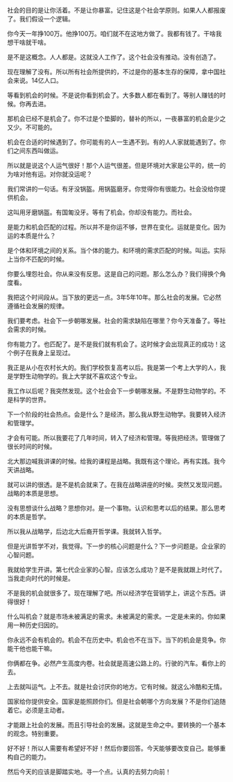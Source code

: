 社会的目的是让你活着。不是让你暴富。记住这是个社会学原则。如果人人都报废了。我们假设一个逻辑。

你今天一年挣100万。他挣100万。咱们就不在这地方做了。我都有钱了。干啥我想干啥就干啥。

是不是这概念。人人都是。这就没人工作了。这个社会没有推动。没有创造了。

现在理解了没有。所以所有社会所提供的，不过是你的基本生存的保障，拿中国社会来说。14亿人口。

等看到机会的时候。不是说你看到机会了。大多数人都在看到了。等别人赚钱的时候。你再去进。

那机会已经不是机会了。你不过是个垫脚的，替补的所以，一夜暴富的机会是少之又少。不可能的。

机会在合适的时候遇到了。你可能有的人一生遇不到。有的人人家就能遇到了。你们之间东西叫做运。

所以就是说这个人运气很好！那个人运气很差。但是环境对大家是公平的，统一的为啥对他有运。对你就没运呢？

我们常讲的一句话。有牙没锅盔。用锅盔磨牙。你觉得你有很能力。社会没给你提供机会。

这叫用牙磨锅盔。有国匍没牙。等有了机会。你却没有能力。而社会。

是能力和机会匹配的过程。所以并不是你运不够，世界在变化。运就是变化。因为运的本质是什么？

是个体和环境之间的关系。当个体的能力。和环境的需求匹配的时候。叫运。实际上当你不匹配的时候。

你要么埋怨社会。你从来没有反思。这是自己的问题。那么怎么办？我们得换个角度看。

我把这个时间段从。当下放的更远一点。3年5年10年。那么社会的发展。它必然遵循社会发展的规律。

我们要考虑。社会下一步朝哪发展。社会的需求缺陷在哪里？你今天准备了。等社会需求的时候。

你有能力了。也匹配了。是不是我们就有机会了。这时候才会出现真正的成功！这个例子在我身上呈现过。

我正是从小在农村长大的。我们学校恢复高考以后。我是第一个考上大学的人，我是学野生动物学的。我上大学就不喜欢这个专业。

我工作以后呢？我突然发现。这个社会会下一步朝哪发展。不是野生动物学的。不是科学的世界。

下一个阶段的社会热点。会是什么？是经济。那么我从野生动物学。我要转入经济和管理学。

才会有可能。所以我要花了几年时间，转入了经济和管理。等我把经济。管理做了很长时间的时候。

北大那边喊我讲课的时候。给我的课程是战略。我既有这个理论。再有实践。我今天讲战略。

就可以讲的很透。是不是机会就来了。在我在战略讲座的时候。突然又发现问题。战略的本质是思想。

没有思想谈什么战略？思想你对。是一个事物。认识和思考以后的结果。那么思考的本质是哲学。

所以我从战略学，后边北大后裔开哲学课。我就转入哲学。

但是光讲哲学不对，我觉得。下一步的核心问题是什么？下一步问题是。企业家的心智问题。

我就给学生开讲。第七代企业家的心智。应该怎么成功？是不是我就跟上时代了。当我走向时代的时候是。

不是我的机会就很多了。现在理解了吧。所以经济学在营销学上，讲这个东西。讲得很好！

什么叫机会？就是市场未被满足的需求。未被满足的需求。一定是未来的。你如果用一种历史归因的。

你永远不会有机会的。机会不在历史中。机会也不在当下。当下的机会是竞争。你能干他也能干嘛。

你俩都在争。必然产生高度内卷。社会就是高速公路上的。行驶的汽车。看你上的去。

上去就叫运气。上不去。就是社会讨厌你的地方。它有时候。就这么冷酷和无情。

国家给你提供安全。国家是能照顾你们。但是社会朝哪个方向发展？不是你们追随着它。必须是主动者。

才能跟上社会的发展。而且引导社会的发展。这就是生命之中。要转换的一个基本的观念。特别重要。

好不好！所以人需要有希望好不好！然后你要回答。今天能够要改变自己。能够重构自己的能力。

然后今天的应该是脚踏实地。寻一个点。认真的去努力向前！